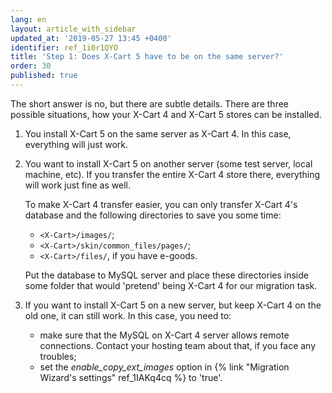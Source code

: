 ```yaml
---
lang: en
layout: article_with_sidebar
updated_at: '2019-05-27 13:45 +0400'
identifier: ref_1i0r1QYO
title: 'Step 1: Does X-Cart 5 have to be on the same server?'
order: 30
published: true
---
```

The short answer is no, but there are subtle details. There are three possible situations, how your X-Cart 4 and X-Cart 5 stores can be installed.

1. You install X-Cart 5 on the same server as X-Cart 4. In this case, everything will just work.
2. You want to install X-Cart 5 on another server (some test server, local machine, etc). If you transfer the entire X-Cart 4 store there, everything will work just fine as well. 

	To make X-Cart 4 transfer easier, you can only transfer X-Cart 4's database and the following directories to save you some time:
	- `<X-Cart>/images/`;
	- `<X-Cart>/skin/common_files/pages/`;
	- `<X-Cart>/files/`, if you have e-goods.


	Put the database to MySQL server and place these directories inside some folder that would 'pretend' being X-Cart 4 for our migration task.

3. If you want to install X-Cart 5 on a new server, but keep X-Cart 4 on the old one, it can still work. In this case, you need to:
	- make sure that the MySQL on X-Cart 4 server allows remote connections. Contact your hosting team about that, if you face any troubles;
	- set the _enable_copy_ext_images_ option in {% link "Migration Wizard's settings" ref_1IAKq4cq %} to 'true'.
